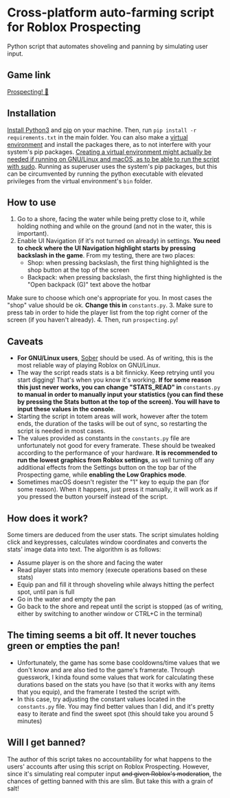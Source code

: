 # Cross-platform auto-farming script for Roblox Prospecting
Python script that automates shoveling and panning by simulating user input.
## Game link
[Prospecting! 💎](https://www.roblox.com/games/129827112113663/Prospecting)
## Installation
[Install Python3](https://www.python.org/downloads/) and [pip](https://packaging.python.org/en/latest/tutorials/installing-packages/#ensure-you-can-run-pip-from-the-command-line) on your machine. Then, run `pip install -r requirements.txt` in the main folder. You can also make a [virtual environment](https://docs.python.org/3/library/venv.html) and install the packages there, as to not interfere with your system's pip packages. [Creating a virtual environment might actually be needed if running on GNU/Linux and macOS, as to be able to run the script with sudo](https://pynput.readthedocs.io/en/latest/limitations.html). Running as superuser uses the system's pip packages, but this can be circumvented by running the python executable with elevated privileges from the virtual environment's `bin` folder.
## How to use
1. Go to a shore, facing the water while being pretty close to it, while holding nothing and while on the ground (and not in the water, this is important).
2. Enable UI Navigation (if it's not turned on already) in settings. **You need to check where the UI Navigation highlight starts by pressing backslash in the game**. From my testing, there are two places:
    - Shop: when pressing backslash, the first thing highlighted is the shop button at the top of the screen
    - Backpack: when pressing backslash, the first thing highlighted is the "Open backpack (G)" text above the hotbar

Make sure to choose which one's appropriate for you. In most cases the "shop" value should be ok. **Change this in** `constants.py`.
3. Make sure to press tab in order to hide the player list from the top right corner of the screen (if you haven't already).
4. Then, run `prospecting.py`!
## Caveats
- **For GNU/Linux users**, [Sober](https://sober.vinegarhq.org/) should be used. As of writing, this is the most reliable way of playing Roblox on GNU/Linux.
- The way the script reads stats is a bit finnicky. Keep retrying until you start digging! That's when you know it's working. **If for some reason this just never works, you can change "STATS_READ" in** `constants.py` **to manual in order to manually input your statistics (you can find these by pressing the Stats button at the top of the screen). You will have to input these values in the console**.
- Starting the script in totem areas will work, however after the totem ends, the duration of the tasks will be out of sync, so restarting the script is needed in most cases.
- The values provided as constants in the `constants.py` file are unfortunately not good for every framerate. These should be tweaked according to the performance of your hardware. **It is recommended to run the lowest graphics from Roblox settings**, as well turning off any additional effects from the Settings button on the top bar of the Prospecting game, while **enabling the Low Graphics mode**.
- Sometimes macOS doesn't register the "1" key to equip the pan (for some reason). When it happens, just press it manually, it will work as if you pressed the button yourself instead of the script.
## How does it work?
Some timers are deduced from the user stats. The script simulates holding click and keypresses, calculates window coordinates and converts the stats' image data into text. The algorithm is as follows:
- Assume player is on the shore and facing the water
- Read player stats into memory (execute operations based on these stats)
- Equip pan and fill it through shoveling while always hitting the perfect spot, until pan is full
- Go in the water and empty the pan
- Go back to the shore and repeat until the script is stopped (as of writing, either by switching to another window or CTRL+C in the terminal)
## The timing seems a bit off. It never touches green or empties the pan!
- Unfortunately, the game has some base cooldowns/time values that we don't know and are also tied to the game's framerate. Through guesswork, I kinda found some values that work for calculating these durations based on the stats you have (so that it works with any items that you equip), and the framerate I tested the script with.
- In this case, try adjusting the constant values located in the `constants.py` file. You may find better values than I did, and it's pretty easy to iterate and find the sweet spot (this should take you around 5 minutes)
## Will I get banned?
The author of this script takes no accountability for what happens to the users' accounts after using this script on Roblox Prospecting. However, since it's simulating real computer input ~~and given Roblox's moderation~~, the chances of getting banned with this are slim. But take this with a grain of salt!
